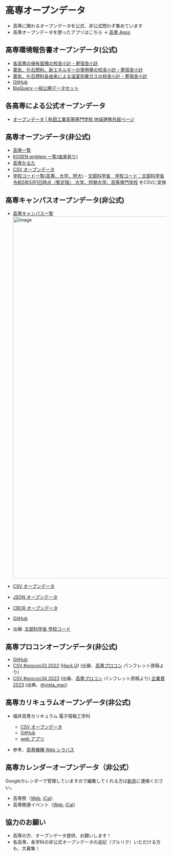 # 高専オープンデータ

- 高専に関わるオープンデータを公式、非公式問わず集めています
- 高専オープンデータを使ったアプリはこちら → [高専 Apps](https://github.com/codeforkosen/kosen-apps/)

## 高専環境報告書オープンデータ(公式)

- [各高専の保有面積の校舎小計・寄宿舎小計](https://codeforkosen.github.io/kosen-opendata/data/kiko/kankyo2020/kankyo2020_facilityarea.csv)
- [電気、化石燃料、新エネルギーの使用量の校舎小計・寄宿舎小計](https://codeforkosen.github.io/kosen-opendata/data/kiko/kankyo2020/kankyo2020_energyinput.csv)
- [電気、化石燃料各由来による温室効果ガスの校舎小計・寄宿舎小計](https://codeforkosen.github.io/kosen-opendata/data/kiko/kankyo2020/kankyo2020_co2.csv)
- [GitHub](https://github.com/codeforkosen/kosen-opendata/tree/main/data/kiko/kankyo2020)
- [BigQuery 一般公開データセット](https://console.cloud.google.com/bigquery?project=kosen-opendata&ws=&p=kosen-opendata&d=kankyo2020&page=dataset)

## 各高専による公式オープンデータ

- [オープンデータ | 秋田工業高等専門学校 地域連携外部ページ](http://akita-nct.coop-edu.jp/opendata)

## 高専オープンデータ(非公式)

- [高専一覧](https://codeforkosen.github.io/kosen-opendata/sample/kosen.html)
- [KOSEN emblem 一覧(由来有り)](https://codeforkosen.github.io/kosen-opendata/sample/kosen_emblem.html)
- [高専かるた](https://codeforkosen.github.io/kosen-apps/karuta.html)
- [CSV オープンデータ](https://codeforkosen.github.io/kosen-opendata/data/kosen.csv)
- [学校コード一覧(高専、大学、短大)](https://codeforkosen.github.io/kosen-opendata/data/mext/scode.csv) - [文部科学省　学校コード：文部科学省](https://www.mext.go.jp/b_menu/toukei/mext_01087.html) [令和5年5月1日時点（暫定版） 大学、短期大学、高等専門学校](https://www.mext.go.jp/content/20230731-mxt_chousa01-000011635_5.xlsx) をCSVに変換

## 高専キャンパスオープンデータ(非公式)

- [高専キャンパス一覧](https://codeforkosen.github.io/kosen-opendata/sample/campus.html)
  <img width="1126" alt="image" src="https://user-images.githubusercontent.com/1715217/196065829-01d89920-93eb-40af-a645-dfb41c5f4073.png">

- [CSV オープンデータ](https://codeforkosen.github.io/kosen-opendata/data/kosen_campus.csv)
- [JSON オープンデータ](https://codeforkosen.github.io/kosen-opendata/data/kosen_campus.json)
- [CBOR オープンデータ](https://codeforkosen.github.io/kosen-opendata/data/kosen_campus.cbor)
- [GitHub](https://github.com/codeforkosen/kosen-opendata/blob/main/data/kosen_campus.csv)
- 出展: [文部科学省 学校コード](https://www.mext.go.jp/b_menu/toukei/mext_01087.html)

## 高専プロコンオープンデータ(非公式)

- [GitHub](https://github.com/codeforkosen/kosen-opendata/tree/main/data/procon/)
- [CSV #procon33 2022](https://codeforkosen.github.io/kosen-opendata/data/procon/procon2022.csv) ([Hack U](https://codeforkosen.github.io/kosen-opendata/data/procon/procon2022_hacku.csv)) (出展、<a href=https://www.procon.gr.jp/>高専プロコン</a> パンフレット原稿より)
- [CSV #procon34 2023](https://codeforkosen.github.io/kosen-opendata/data/procon/procon2023.csv) (出展、<a href=https://www.procon.gr.jp/>高専プロコン</a> パンフレット原稿より) [企業賞 2023](https://codeforkosen.github.io/kosen-opendata/data/procon/procon2023_prize.csv) (出典、<a href=https://twitter.com/vista_mac/status/1713463238485299339>@vista_mac</a>)

## 高専カリキュラムオープンデータ(非公式)

- 福井高専カリキュラム 電子情報工学科

  - [CSV オープンデータ](https://codeforkosen.github.io/kosen-opendata/data/fukui/fukui-kosen-subject.csv)
  - [GitHub](https://github.com/codeforkosen/data/fukui/)
  - [web アプリ](https://codeforkosen.github.io/kosen-apps/fukui-all.html)

- 参考、[高専機構 Web シラバス](https://syllabus.kosen-k.go.jp/Pages/PublicSchools?lang=ja)

## 高専カレンダーオープンデータ（非公式）
Googleカレンダーで管理していますので編集してくれる方は[新井](https://github.com/ismail-a)に連絡ください。

- 高専祭（[Web](https://calendar.google.com/calendar/embed?src=749tsh6idmas12dr4n75g8i1p8%40group.calendar.google.com&ctz=Asia%2FTokyo), [iCal](https://calendar.google.com/calendar/ical/749tsh6idmas12dr4n75g8i1p8%40group.calendar.google.com/public/basic.ics)）
- 高専関連イベント（[Web](https://calendar.google.com/calendar/embed?src=t25jlrfok8pt9madg0j3cvih5k%40group.calendar.google.com&ctz=Asia%2FTokyo), [iCal](https://calendar.google.com/calendar/ical/t25jlrfok8pt9madg0j3cvih5k%40group.calendar.google.com/public/basic.ics)）

## 協力のお願い

- 高専の方、オープンデータ提供、お願いします！
- 各高専、各学科の非公式オープンデータの追記（プルリク）いただける方も、大募集！
